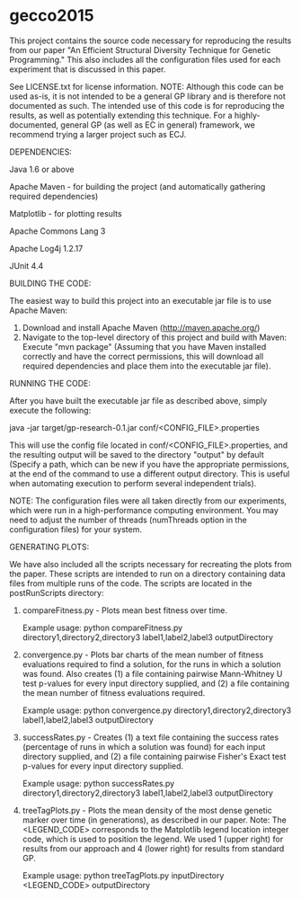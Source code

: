 gecco2015
=========

This project contains the source code necessary for reproducing the results from our paper "An Efficient Structural Diversity Technique for Genetic Programming." This also includes all the configuration files used for each experiment that is discussed in this paper.

See LICENSE.txt for license information. NOTE: Although this code can be used as-is, it is not intended to be a general GP library and is therefore not documented as such. The intended use of this code is for reproducing the results, as well as potentially extending this technique. For a highly-documented, general GP (as well as EC in general) framework, we recommend trying a larger project such as ECJ.


DEPENDENCIES:

Java 1.6 or above

Apache Maven - for building the project (and automatically gathering required dependencies)

Matplotlib - for plotting results

Apache Commons Lang 3

Apache Log4j 1.2.17

JUnit 4.4




BUILDING THE CODE:

The easiest way to build this project into an executable jar file is to use Apache Maven:
1. Download and install Apache Maven (http://maven.apache.org/)
2. Navigate to the top-level directory of this project and build with Maven: Execute "mvn package" (Assuming that you have Maven installed correctly and have the correct permissions, this will download all required dependencies and place them into the executable jar file).

RUNNING THE CODE:

After you have built the executable jar file as described above, simply execute the following: 

java -jar target/gp-research-0.1.jar conf/<CONFIG_FILE>.properties

This will use the config file located in conf/<CONFIG_FILE>.properties, and the resulting output will be saved to the directory "output" by default (Specify a path, which can be new if you have the appropriate permissions, at the end of the command to use a different output directory. This is useful when automating execution to perform several independent trials).

NOTE: The configuration files were all taken directly from our experiments, which were run in a high-performance computing environment. You may need to adjust the number of threads (numThreads option in the configuration files) for your system.


GENERATING PLOTS:

We have also included all the scripts necessary for recreating the plots from the paper. These scripts are intended to run on a directory containing data files from multiple runs of the code. The scripts are located in the postRunScripts directory:

1. compareFitness.py - Plots mean best fitness over time.

    Example usage: python compareFitness.py directory1,directory2,directory3 label1,label2,label3 outputDirectory

2. convergence.py - Plots bar charts of the mean number of fitness evaluations required to find a solution, for the runs in which a solution was found. Also creates (1) a file containing pairwise Mann-Whitney U test p-values for every input directory supplied, and (2) a file containing the mean number of fitness evaluations required.

    Example usage: python convergence.py directory1,directory2,directory3 label1,label2,label3 outputDirectory

3. successRates.py - Creates (1) a text file containing the success rates (percentage of runs in which a solution was found) for each input directory supplied, and (2) a file containing pairwise Fisher's Exact test p-values for every input directory supplied.

    Example usage: python successRates.py directory1,directory2,directory3 label1,label2,label3 outputDirectory

4. treeTagPlots.py - Plots the mean density of the most dense genetic marker over time (in generations), as described in our paper. Note: The <LEGEND_CODE> corresponds to the Matplotlib legend location integer code, which is used to position the legend. We used 1 (upper right) for results from our approach and 4 (lower right) for results from standard GP.

    Example usage: python treeTagPlots.py inputDirectory <LEGEND_CODE> outputDirectory

